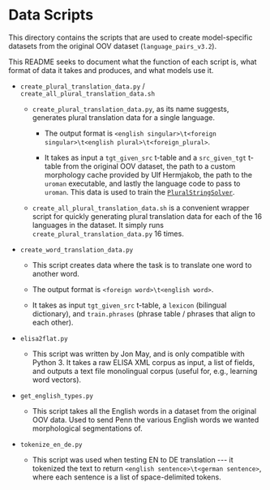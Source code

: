 # Data Scripts

This directory contains the scripts that are used to create model-specific
datasets from the original OOV dataset (`language_pairs_v3.2`).

This README seeks to document what the function of each script is, what format
of data it takes and produces, and what models use it.

- `create_plural_translation_data.py` / `create_all_plural_translation_data.sh`
  - `create_plural_translation_data.py`, as its name suggests, generates plural
    translation data for a single language. 

    - The output format is `<english singular>\t<foreign singular>\t<english
      plural>\t<foreign_plural>`. 

    - It takes as input a `tgt_given_src` t-table and a `src_given_tgt` t-table
      from the original OOV dataset, the path to a custom morphology cache
      provided by Ulf Hermjakob, the path to the `uroman` executable, and lastly
      the language code to pass to `uroman`. This data is used to train
      the [`PluralStringSolver`](./../../oov/models/plural/plural_string_solver).
    
  - `create_all_plural_translation_data.sh` is a convenient wrapper script for quickly
    generating plural translation data for each of the 16 languages in the dataset. It
    simply runs `create_plural_translation_data.py` 16 times.
    
- `create_word_translation_data.py`
  - This script creates data where the task is to translate one word to another
    word. 
    
  - The output format is `<foreign word>\t<english word>`. 
  
  - It takes as input `tgt_given_src` t-table, a `lexicon` (bilingual
    dictionary), and `train.phrases` (phrase table / phrases that align to each
    other).
    
- `elisa2flat.py`
  - This script was written by Jon May, and is only compatible with Python 3. It
    takes a raw ELISA XML corpus as input, a list of fields, and outputs a text
    file monolingual corpus (useful for, e.g., learning word vectors).

- `get_english_types.py`
  - This script takes all the English words in a dataset from the original OOV
    data. Used to send Penn the various English words we wanted morphological
    segmentations of.

- `tokenize_en_de.py`
  - This script was used when testing EN to DE translation --- it tokenized the
    text to return `<english sentence>\t<german sentence>`, where each sentence
    is a list of space-delimited tokens.
